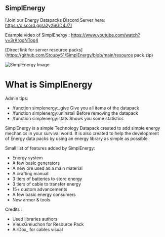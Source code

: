 ## SimplEnergy
[Join our Energy Datapacks Discord Server here: https://discord.gg/a2yX6GD4J7]

Example video of SimplEnergy :
https://www.youtube.com/watch?v=3rKrggNTog4

[Direct link for server resource packs](https://github.com/Stoupy51/SimplEnergy/blob/main/resource pack.zip)

![SimplEnergy Image](https://cdn.discordapp.com/attachments/547163400900444163/889450877893611520/SimplEnergy_2.jpg)

# What is SimplEnergy
Admin tips:
- /function simplenergy:_give		Give you all items of the datapack
- /function simplenergy:uninstall	Before removing the datapack
- /function simplenergy:stats		Shows you some statistics

SimplEnergy is a simple Technology Datapack created to add simple energy mechanics in your survival world.
It is also created to help the development of Energy data packs by using an energy library as simple as possible.

Small list of features added by SimplEnergy:
- Energy system
- A few basic generators
- A new ore used as a main material
- A crafting manual
- 3 tiers of batteries to store energy
- 3 tiers of cable to transfer energy
- 15+ custom advancements
- A few basic energy consumers
- New armor & tools



Credits :
- Used libraries authors
- VieuxGreluchon for Resource Pack
- AirDox_ for cables visual 
